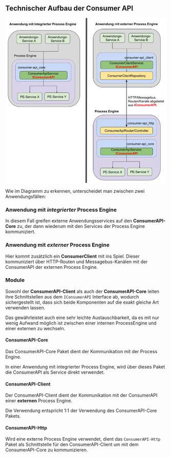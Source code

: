 ## Technischer Aufbau der Consumer API

![Aufbau](images/ConsumerApiStructure.png)

Wie im Diagramm zu erkennen, unterscheidet man zwischen zwei Anwendungsfällen:

### Anwendung mit _integrierter_ Process Engine

In diesem Fall greifen externe Anwendungsservices auf den **ConsumerAPI-Core**
zu, der dann wiederum mit den Services der Process Engine kommuniziert.

### Anwendung mit _externer_ Process Engine

Hier kommt zusätzlich ein **ConsumerClient** mit ins Spiel.
Dieser kommuniziert über HTTP-Routen und Messagebus-Kanälen mit der ConsumerAPI
der externen Process Engine.

### Module

Sowohl der **ConsumerAPI-Client** als auch der **ConsumerAPI-Core** leiten
ihre Schnittstellen aus dem `IConsumerAPI` Interface ab, wodurch sichergestellt
ist, dass sich beide Komponenten auf die exakt gleiche Art verwenden lassen.

Das gewährleistet auch eine sehr leichte Austauschbarkeit, da es mit nur wenig
Aufwand möglich ist zwischen einer internen ProcessEngine und einer externen
zu wechseln.

#### ConsumerAPI-Core

Das ConsumerAPI-Core Paket dient der Kommunikation mit der Process Engine.

In einer Anwendung mit integrierter Process Engine, wird über dieses Paket
die ConsumerAPI als Service direkt verwendet.

#### ConsumerAPI-Client

Der ConsumerAPI-Client dient der Kommunikation mit der ConsumerAPI
einer **externen** Process Engine.

Die Verwendung entspricht 1:1 der Verwendung des ConsumerAPI-Core Pakets.

#### ConsumerAPI-Http

Wird eine externe Process Engine verwendet, dient das `ConsumerAPI-Http` Paket
als Schnittstelle für den ConsumerAPI-Client um mit dem ConsumerAPI-Core zu
kommunizieren.
